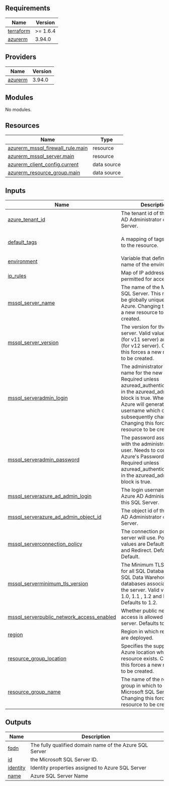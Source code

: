 <!-- BEGIN_TF_DOCS -->
## Requirements

| Name | Version |
|------|---------|
| <a name="requirement_terraform"></a> [terraform](#requirement\_terraform) | >= 1.6.4 |
| <a name="requirement_azurerm"></a> [azurerm](#requirement\_azurerm) | 3.94.0 |

## Providers

| Name | Version |
|------|---------|
| <a name="provider_azurerm"></a> [azurerm](#provider\_azurerm) | 3.94.0 |

## Modules

No modules.

## Resources

| Name | Type |
|------|------|
| [azurerm_mssql_firewall_rule.main](https://registry.terraform.io/providers/hashicorp/azurerm/3.94.0/docs/resources/mssql_firewall_rule) | resource |
| [azurerm_mssql_server.main](https://registry.terraform.io/providers/hashicorp/azurerm/3.94.0/docs/resources/mssql_server) | resource |
| [azurerm_client_config.current](https://registry.terraform.io/providers/hashicorp/azurerm/3.94.0/docs/data-sources/client_config) | data source |
| [azurerm_resource_group.main](https://registry.terraform.io/providers/hashicorp/azurerm/3.94.0/docs/data-sources/resource_group) | data source |

## Inputs

| Name | Description | Type | Default | Required |
|------|-------------|------|---------|:--------:|
| <a name="input_azure_tenant_id"></a> [azure\_tenant\_id](#input\_azure\_tenant\_id) | The tenant id of the Azure AD Administrator of this SQL Server. | `string` | n/a | yes |
| <a name="input_default_tags"></a> [default\_tags](#input\_default\_tags) | A mapping of tags to assign to the resource. | `map(any)` | <pre>{<br>  "ManagedByTerraform": "True"<br>}</pre> | no |
| <a name="input_environment"></a> [environment](#input\_environment) | Variable that defines the name of the environment. | `string` | `"dev"` | no |
| <a name="input_ip_rules"></a> [ip\_rules](#input\_ip\_rules) | Map of IP addresses permitted for access to DB | `map(string)` | `{}` | no |
| <a name="input_mssql_server_name"></a> [mssql\_server\_name](#input\_mssql\_server\_name) | The name of the Microsoft SQL Server. This needs to be globally unique within Azure. Changing this forces a new resource to be created. | `string` | n/a | yes |
| <a name="input_mssql_server_version"></a> [mssql\_server\_version](#input\_mssql\_server\_version) | The version for the new server. Valid values are: 2.0 (for v11 server) and 12.0 (for v12 server). Changing this forces a new resource to be created. | `number` | `12` | no |
| <a name="input_mssql_serveradmin_login"></a> [mssql\_serveradmin\_login](#input\_mssql\_serveradmin\_login) | The administrator login name for the new server. Required unless azuread\_authentication\_only in the azuread\_administrator block is true. When omitted, Azure will generate a default username which cannot be subsequently changed. Changing this forces a new resource to be created. | `string` | n/a | yes |
| <a name="input_mssql_serveradmin_password"></a> [mssql\_serveradmin\_password](#input\_mssql\_serveradmin\_password) | The password associated with the administrator\_login user. Needs to comply with Azure's Password Policy. Required unless azuread\_authentication\_only in the azuread\_administrator block is true. | `string` | n/a | yes |
| <a name="input_mssql_serverazure_ad_admin_login"></a> [mssql\_serverazure\_ad\_admin\_login](#input\_mssql\_serverazure\_ad\_admin\_login) | The login username of the Azure AD Administrator of this SQL Server. | `string` | n/a | yes |
| <a name="input_mssql_serverazure_ad_admin_object_id"></a> [mssql\_serverazure\_ad\_admin\_object\_id](#input\_mssql\_serverazure\_ad\_admin\_object\_id) | The object id of the Azure AD Administrator of this SQL Server. | `string` | n/a | yes |
| <a name="input_mssql_serverconnection_policy"></a> [mssql\_serverconnection\_policy](#input\_mssql\_serverconnection\_policy) | The connection policy the server will use. Possible values are Default, Proxy, and Redirect. Defaults to Default. | `string` | `"Default"` | no |
| <a name="input_mssql_serverminimum_tls_version"></a> [mssql\_serverminimum\_tls\_version](#input\_mssql\_serverminimum\_tls\_version) | The Minimum TLS Version for all SQL Database and SQL Data Warehouse databases associated with the server. Valid values are: 1.0, 1.1 , 1.2 and Disabled. Defaults to 1.2. | `string` | `"1.2"` | no |
| <a name="input_mssql_serverpublic_network_access_enabled"></a> [mssql\_serverpublic\_network\_access\_enabled](#input\_mssql\_serverpublic\_network\_access\_enabled) | Whether public network access is allowed for this server. Defaults to true. | `bool` | `true` | no |
| <a name="input_region"></a> [region](#input\_region) | Region in which resources are deployed. | `string` | `"weu"` | no |
| <a name="input_resource_group_location"></a> [resource\_group\_location](#input\_resource\_group\_location) | Specifies the supported Azure location where the resource exists. Changing this forces a new resource to be created. | `string` | `"West Europe"` | no |
| <a name="input_resource_group_name"></a> [resource\_group\_name](#input\_resource\_group\_name) | The name of the resource group in which to create the Microsoft SQL Server. Changing this forces a new resource to be created. | `string` | n/a | yes |

## Outputs

| Name | Description |
|------|-------------|
| <a name="output_fqdn"></a> [fqdn](#output\_fqdn) | The fully qualified domain name of the Azure SQL Server |
| <a name="output_id"></a> [id](#output\_id) | the Microsoft SQL Server ID. |
| <a name="output_identity"></a> [identity](#output\_identity) | Identity properties assigned to Azure SQL Server |
| <a name="output_name"></a> [name](#output\_name) | Azure SQL Server Name |
<!-- END_TF_DOCS -->